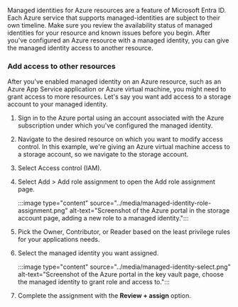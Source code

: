 Managed identities for Azure resources are a feature of Microsoft Entra ID. Each Azure service that supports managed-identities are subject to their own timeline. Make sure you review the availability status of managed identities for your resource and known issues before you begin. After you've configured an Azure resource with a managed identity, you can give the managed identity access to another resource.

### Add access to other resources

After you've enabled managed identity on an Azure resource, such as an Azure App Service application or Azure virtual machine, you might need to grant access to more resources. Let's say you want add access to a storage account to your managed identity.

1. Sign in to the Azure portal using an account associated with the Azure subscription under which you've configured the managed identity.
2. Navigate to the desired resource on which you want to modify access control. In this example, we're giving an Azure virtual machine access to a storage account, so we navigate to the storage account.
3. Select Access control (IAM).
4. Select Add &gt; Add role assignment to open the Add role assignment page.
    
   :::image type="content" source="../media/managed-identity-role-assignment.png" alt-text="Screenshot of the Azure portal in the storage account page, adding a new role to a managed identity.":::
    
5. Pick the Owner, Contributor, or Reader based on the least privilege rules for your applications needs.
6. Select the managed identity you want assigned.
    
   :::image type="content" source="../media/managed-identity-select.png" alt-text="Screenshot of the Azure portal in the key vault page, choose the managed identity to grant role and access to.":::
    
7. Complete the assignment with the **Review + assign** option.
